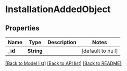 # InstallationAddedObject

## Properties
Name | Type | Description | Notes
------------ | ------------- | ------------- | -------------
**_id** | **String** |  | [default to null]

[[Back to Model list]](../README.md#documentation-for-models) [[Back to API list]](../README.md#documentation-for-api-endpoints) [[Back to README]](../README.md)


